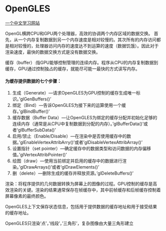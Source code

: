 # OpenGLES

[一个中文学习网站](https://learnopengl-cn.github.io/)

OpenGL横跨CPU和GPU两个处理器，高效的协调两个内存区域的数据交换。
首先，从一个内存复制数据到另一个内存速度是相对较慢的。其次所有的内存访问都是相对较慢的，处理器访问内存的速度达不到运算的速度（数据饥饿）。因此对于渲染速度，最快的数据交换方式是没有数据交换。

缓存（buffer）:指GPU能够控制管理的连续内存。程序从CPU的内存复制数据到缓存，GPU通过控制独占的缓存，就能尽可能一最快的方式读写内存。

#### 为缓存提供数据的七个步骤：
1. 生成（Generate）—请求OpenGLES为GPU控制的缓存生成唯一标识。’glGenBuffers()’  
2. 绑定（Bind）—告诉OpenGLES为接下来的运算使用一个缓存。’glBindBuffer()’  
3. 缓存数据（Buffer Data）—让OpenGLES为绑定的缓存分配并初始化足够的连续内存（通常是从CPU中复制数据到分配的内存）。’glBufferData()’或者‘glBufferSubData()’  
4. 启用/禁止（Enable/Disable）—在渲染中是否使用缓存中的数据。’glEnableVertexAttribArry()’或者’glDisableVertexAttribArray()’  
5. 设置指针（set pointer）—确定缓存中的数据类型和访问数据的内存偏移值。’glVertexAttribPointer()’  
6. 绘图（draw）—使用当前绑定并启用的缓存中的数据进行渲染。’glDrawArrays()’或者‘glDrawElements()’  
7. 删（delete）—删除生成的缓存并释放资源。’glDeleteBuffers()’

渲染：将程序提供的几何数据转换为屏幕上的图像的过程。GPU控制的缓存是高效渲染的关键。渲染的结果通常保存在帧缓存中，其中前帧缓存和后帧缓存控制着屏幕像素的最终颜色。

OpenGLES上下文保存状态信息，包括用于提供数据的缓存地址和用于接受结果的缓存地址。

OpenGLES只渲染’点’，’线段’，’三角形’，复杂图像由大量三角形建立
